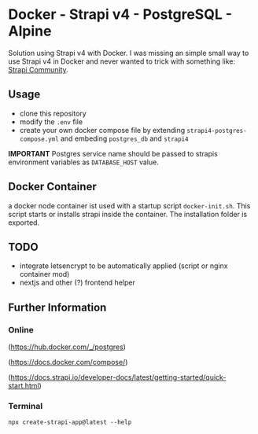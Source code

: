 # Docker - Strapi v4 - PostgreSQL - Alpine

Solution using Strapi v4 with Docker. I was missing an simple small way to use Strapi v4 in Docker and never wanted to trick with something like: [Strapi Community](https://github.com/strapi-community/strapi-tool-dockerize). 

## Usage

* clone this repository
* modify the `.env` file
* create your own docker compose file by extending `strapi4-postgres-compose.yml` and embeding `postgres_db` and `strapi4`

**IMPORTANT** Postgres service name should be passed to strapis environment variables as `DATABASE_HOST` value.

## Docker Container

a docker node container ist used with a startup script `docker-init.sh`. This script starts or installs strapi inside the container. The installation folder is exported. 

## TODO

* integrate letsencrypt to be automatically applied (script or nginx container mod)
* nextjs and other (?) frontend helper

## Further Information

### Online
(https://hub.docker.com/_/postgres)

(https://docs.docker.com/compose/)

(https://docs.strapi.io/developer-docs/latest/getting-started/quick-start.html)

### Terminal
`npx create-strapi-app@latest --help`